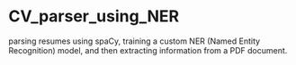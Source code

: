 # CV_parser_using_NER
parsing resumes using spaCy, training a custom NER (Named Entity Recognition) model, and then extracting information from a PDF document. 
